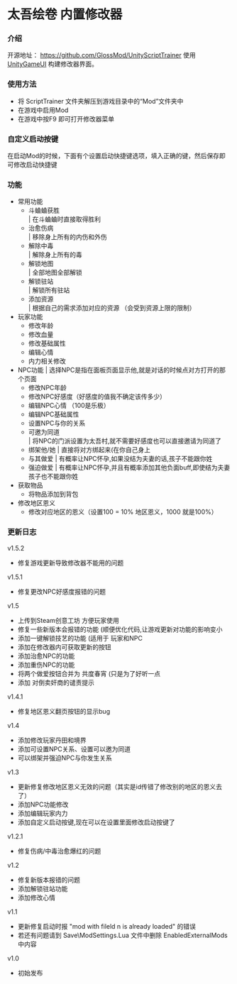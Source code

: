 # 太吾绘卷 内置修改器

### 介绍

开源地址： https://github.com/GlossMod/UnityScriptTrainer
使用 [UnityGameUI](https://github.com/GlossMod/UnityGameUI) 构建修改器界面。

### 使用方法

- 将 ScriptTrainer 文件夹解压到游戏目录中的“Mod”文件夹中
- 在游戏中启用Mod
- 在游戏中按F9 即可打开修改器菜单

### 自定义启动按键
在启动Mod的时候，下面有个设置启动快捷键选项，填入正确的键，然后保存即可修改启动快捷键

### 功能
- 常用功能
	- 斗蛐蛐获胜  
		| 在斗蛐蛐时直接取得胜利
	- 治愈伤病  
		| 移除身上所有的内伤和外伤
	- 解除中毒  
		| 解除身上所有的毒
	- 解锁地图  
		| 全部地图全部解锁
    - 解锁驻站  
        | 解锁所有驻站
	- 添加资源  
		| 根据自己的需求添加对应的资源 （会受到资源上限的限制）
- 玩家功能
	- 修改年龄
	- 修改血量
	- 修改基础属性
	- 编辑心情
	- 内力相关修改
- NPC功能 
	| 选择NPC是指在面板页面显示他,就是对话的时候点对方打开的那个页面
	- 修改NPC年龄
	- 修改NPC好感度（好感度的值我不确定该传多少）
	- 编辑NPC心情 （100是乐极）
	- 编辑NPC基础属性
	- 设置NPC与你的关系
	- 可邀为同道  
		| 将NPC的门派设置为太吾村,就不需要好感度也可以直接邀请为同道了
	- 绑架他/她
		| 直接将对方绑起来(在你自己身上
	- 与其做爱
		| 有概率让NPC怀孕,如果没结为夫妻的话,孩子不能跟你姓
	- 强迫做爱
		| 有概率让NPC怀孕,并且有概率添加其他负面buff,即使结为夫妻孩子也不能跟你姓
- 获取物品
	- 将物品添加到背包
- 修改地区恩义
	- 修改对应地区的恩义（设置100 = 10% 地区恩义，1000 就是100%）


### 更新日志
v1.5.2
- 修复游戏更新导致修改器不能用的问题

v1.5.1
- 修复更改NPC好感度报错的问题

v1.5
- 上传到Steam创意工坊 方便玩家使用
- 修复一些新版本会报错的功能 (顺便优化代码,让游戏更新对功能的影响变小
- 添加一键解锁技艺的功能 (适用于 玩家和NPC
- 添加在修改器内可获取更新的按钮
- 添加治愈NPC的功能
- 添加重伤NPC的功能
- 将两个做爱按钮合并为 共度春宵 (只是为了好听一点
- 添加 对倒卖奸商的谴责提示

v1.4.1
- 修复地区恩义翻页按钮的显示bug

v1.4
- 添加修改玩家丹田和境界
- 添加可设置NPC关系、设置可以邀为同道
- 可以绑架并强迫NPC与你发生关系

v1.3
- 更新修复修改地区恩义无效的问题（其实是id传错了修改别的地区的恩义去了）
- 添加NPC功能修改
- 添加编辑玩家内力
- 添加自定义启动按键,现在可以在设置里面修改启动按键了

v1.2.1
- 修复伤病/中毒治愈爆红的问题

v1.2
- 修复新版本报错的问题
- 添加解锁驻站功能
- 添加修改心情

v1.1
- 更新修复启动时报 "mod with fileld n is already loaded" 的错误
- 若还有问题请到 Save\ModSettings.Lua 文件中删除 EnabledExternalMods 中内容

v1.0
- 初始发布